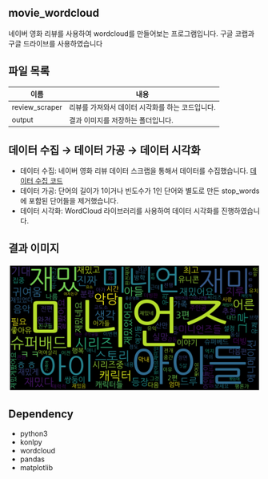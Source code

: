 ## movie_wordcloud
네이버 영화 리뷰를 사용하여 wordcloud를 만들어보는 프로그램입니다. 구글 코랩과 구글 드라이브를 사용하였습니다

## 파일 목록
|이름|내용|
|-|-|
|review_scraper|리뷰를 가져와서 데이터 시각화를 하는 코드입니다.|
|output|결과 이미지를 저장하는 폴더입니다.|

## 데이터 수집 → 데이터 가공 → 데이터 시각화
- 데이터 수집: 네이버 영화 리뷰 데이터 스크랩을 통해서 데이터를 수집했습니다. [데이터 수집 코드](https://github.com/piaochung/naver_movie_scrap)
- 데이터 가공: 단어의 길이가 1이거나 빈도수가 1인 단어와 별도로 만든 stop_words에 포함된 단어들을 제거했습니다.
- 데이터 시각화: WordCloud 라이브러리를 사용하여 데이터 시각화를 진행하였습니다.

## 결과 이미지
![미니언즈 리뷰 분석 이미지](https://github.com/piaochung/movie_wordcloud/blob/main/movie_review_wordcloud/output/%EB%AF%B8%EB%8B%88%EC%96%B8%EC%A6%88.png)

## Dependency
- python3
- konlpy
- wordcloud
- pandas
- matplotlib
